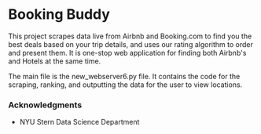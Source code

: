 # Booking Buddy

This project scrapes data live from Airbnb and Booking.com to find you the best deals based on your trip details, and uses our rating algorithm to order and present them. It is one-stop web application for finding both Airbnb's and Hotels at the same time. 

The main file is the new_webserver6.py file. It contains the code for the scraping, ranking, and outputting the data for the user to view locations.

### Acknowledgments

* NYU Stern Data Science Department
